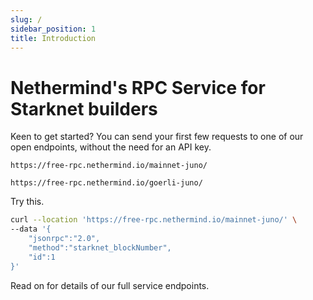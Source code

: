 ```yaml
---
slug: /
sidebar_position: 1
title: Introduction
---
```


# Nethermind's RPC Service for Starknet builders

Keen to get started? You can send your first few requests to one of our open endpoints, without the need for an API key.

```
https://free-rpc.nethermind.io/mainnet-juno/
```

```
https://free-rpc.nethermind.io/goerli-juno/
```

Try this.

```bash
curl --location 'https://free-rpc.nethermind.io/mainnet-juno/' \
--data '{
	"jsonrpc":"2.0",
	"method":"starknet_blockNumber",
    "id":1
}'
```

Read on for details of our full service endpoints.

